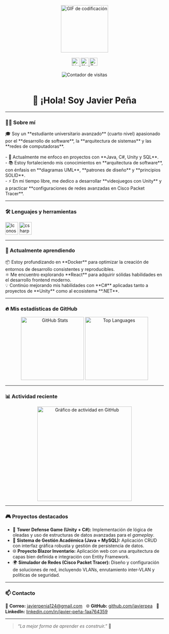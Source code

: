 <div align="center">
  <img height="150" src="https://media.giphy.com/media/M9gbBd9nbDrOTu1Mqx/giphy.gif" alt="GIF de codificación" />
</div>

<br/>

<div align="center">
  <a href="https://www.linkedin.com/in/javier-peña-1aa764359" target="_blank">
    <img src="https://img.shields.io/badge/LinkedIn-0077B5?style=for-the-badge&logo=linkedin&logoColor=white" height="25" alt="LinkedIn logo" />
  </a>
  <a href="https://www.youtube.com/@tu-canal" target="_blank">
    <img src="https://img.shields.io/badge/YouTube-FF0000?style=for-the-badge&logo=youtube&logoColor=white" height="25" alt="YouTube logo" />
  </a>
  <a href="https://twitter.com/tu-usuario" target="_blank">
    <img src="https://img.shields.io/badge/Twitter-1DA1F2?style=for-the-badge&logo=twitter&logoColor=white" height="25" alt="Twitter logo" />
  </a>
</div>

<br/>

<div align="center">
  <img src="https://visitor-badge.laobi.icu/badge?page_id=javierpea.javierpea" alt="Contador de visitas" />
</div>

<br/>

<h1 align="center">👋 ¡Hola! Soy Javier Peña</h1>

---

<h3 align="left">👨‍💻 Sobre mí</h3>

<p align="left">
🎓 Soy un **estudiante universitario avanzado** (cuarto nivel) apasionado por el **desarrollo de software**, la **arquitectura de sistemas** y las **redes de computadoras**.<br><br>
- 🔭 Actualmente me enfoco en proyectos con **Java, C#, Unity y SQL**.<br>
- 📚 Estoy fortaleciendo mis conocimientos en **arquitectura de software**, con énfasis en **diagramas UML**, **patrones de diseño** y **principios SOLID**.<br>
- ⚡ En mi tiempo libre, me dedico a desarrollar **videojuegos con Unity** y a practicar **configuraciones de redes avanzadas en Cisco Packet Tracer**.
</p>

---

<h3 align="left">🛠 Lenguajes y herramientas</h3>

<div align="left">
  <img src="https://skillicons.dev/icons?i=java,unity,js,ts,nestjs,docker,mysql,postgresql,git,github,vscode" height="40" alt="Iconos de herramientas" />
    <img src="https://cdn.jsdelivr.net/gh/devicons/devicon/icons/csharp/csharp-original.svg" height="40" alt="csharp logo" />

</div>

---

<h3 align="left">🚀 Actualmente aprendiendo</h3>

<p align="left">
📦 Estoy profundizando en **Docker** para optimizar la creación de entornos de desarrollo consistentes y reproducibles.<br>
⚛️ Me encuentro explorando **React** para adquirir sólidas habilidades en el desarrollo frontend moderno.<br>
💡 Continúo mejorando mis habilidades con **C#** aplicadas tanto a proyectos de **Unity** como al ecosistema **.NET**.
</p>

---

<h3 align="left">🔥 Mis estadísticas de GitHub</h3>

<div align="center">
  <img src="https://github-readme-stats.vercel.app/api?username=javierpea&show_icons=true&theme=dracula&locale=es&hide_title=true&layout=compact" height="200" alt="GitHub Stats" />
  <img src="https://github-readme-stats.vercel.app/api/top-langs?username=javierpea&layout=compact&langs_count=6&theme=dracula&locale=es&hide_title=true" height="200" alt="Top Languages" />
</div>

---

<h3 align="left">📊 Actividad reciente</h3>

<div align="center">
  <img src="https://github-readme-activity-graph.vercel.app/graph?username=javierpea&radius=16&theme=react&area=true" height="300" alt="Gráfico de actividad en GitHub" />
</div>

---

<h3 align="left">🎮 Proyectos destacados</h3>

- 🧠 **Tower Defense Game (Unity + C#):** Implementación de lógica de oleadas y uso de estructuras de datos avanzadas para el _gameplay_.  
- 💼 **Sistema de Gestión Académica (Java + MySQL):** Aplicación CRUD con interfaz gráfica robusta y gestión de persistencia de datos.  
- 🌐 **Proyecto Blazor Inventario:** Aplicación web con una arquitectura de capas bien definida e integración con Entity Framework.  
- 🌍 **Simulador de Redes (Cisco Packet Tracer):** Diseño y configuración de soluciones de red, incluyendo VLANs, enrutamiento inter-VLAN y políticas de seguridad.  

---

<h3 align="left">📫 Contacto</h3>

📧 **Correo:** javierpenia124@gmail.com  
🌐 **GitHub:** [github.com/javierpea](https://github.com/javierpea)  
💼 **LinkedIn:** [linkedin.com/in/javier-peña-1aa764359](https://www.linkedin.com/in/javier-peña-1aa764359)

---

> _“La mejor forma de aprender es construir.”_ 🚀

